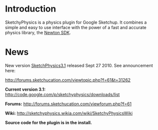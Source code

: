 # Introduction #
SketchyPhysics is a physics plugin for Google Sketchup.  It combines a simple and easy to use interface with the power of a fast and accurate physics library, the [Newton SDK](http://www.newtondynamics.com/news.html).

# News #
New version [SketchPhysics3.1](http://code.google.com/p/sketchyphysics/wiki/ReleaseNotes3_1) released Sept 27 2010. See announcement here:

http://forums.sketchucation.com/viewtopic.php?f=61&t=31262



**Current version 3.1:**
http://code.google.com/p/sketchyphysics/downloads/list

**Forums:**
http://forums.sketchucation.com/viewforum.php?f=61

**Wiki:**
http://sketchyphysics.wikia.com/wiki/SketchyPhysicsWiki

**Source code for the plugin is in the install.**
